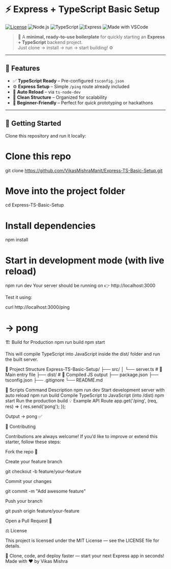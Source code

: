 # ⚡ Express + TypeScript Basic Setup

[![License](https://img.shields.io/github/license/VikasMishraManit/Express-TS-Basic-Setup?style=flat-square)](LICENSE)
![Node.js](https://img.shields.io/badge/Node.js-18.x-green?style=flat-square&logo=node.js)
![TypeScript](https://img.shields.io/badge/TypeScript-5.x-blue?style=flat-square&logo=typescript)
![Express](https://img.shields.io/badge/Express.js-4.x-lightgrey?style=flat-square&logo=express)
![Made with VSCode](https://img.shields.io/badge/Made%20with-VSCode-blue?style=flat-square&logo=visualstudiocode)

> 🧩 A **minimal, ready-to-use boilerplate** for quickly starting an **Express + TypeScript** backend project.  
> Just clone → install → run → start building! ⚙️

---

## 🚀 Features

- ✅ **TypeScript Ready** – Pre-configured `tsconfig.json`
- ⚙️ **Express Setup** – Simple `/ping` route already included
- 🔄 **Auto Reload** – via `ts-node-dev`
- 📁 **Clean Structure** – Organized for scalability
- 🧠 **Beginner-Friendly** – Perfect for quick prototyping or hackathons

---

## 🏁 Getting Started

Clone this repository and run it locally:


# Clone this repo
git clone https://github.com/VikasMishraManit/Express-TS-Basic-Setup.git

# Move into the project folder
cd Express-TS-Basic-Setup

# Install dependencies
npm install

# Start in development mode (with live reload)
npm run dev
Your server should be running on 👉 http://localhost:3000

Test it using:

curl http://localhost:3000/ping
# → pong

🏗️ Build for Production
npm run build
npm start


This will compile TypeScript into JavaScript inside the dist/ folder and run the built server.

📂 Project Structure
Express-TS-Basic-Setup/
├── src/
│   └── server.ts        # 🚀 Main entry file
├── dist/                # 🔧 Compiled JS output
├── package.json
├── tsconfig.json
├── .gitignore
└── README.md

🔧 Scripts
Command	Description
npm run dev	Start development server with auto reload
npm run build	Compile TypeScript to JavaScript (into /dist)
npm start	Run the production build
💡 Example API Route
app.get('/ping', (req, res) => {
  res.send('pong');
});


Output → pong ✅

🤝 Contributing

Contributions are always welcome!
If you’d like to improve or extend this starter, follow these steps:

Fork the repo 🍴

Create your feature branch

git checkout -b feature/your-feature


Commit your changes

git commit -m "Add awesome feature"


Push your branch

git push origin feature/your-feature


Open a Pull Request 🚀

⚖️ License

This project is licensed under the MIT License — see the LICENSE
 file for details.

🌟 Clone, code, and deploy faster — start your next Express app in seconds!
Made with ❤️ by Vikas Mishra

